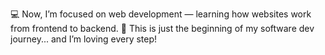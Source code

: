 💻 Now, I’m focused on web development — learning how websites work from frontend to backend.
🚀 This is just the beginning of my software dev journey... and I’m loving every step!
